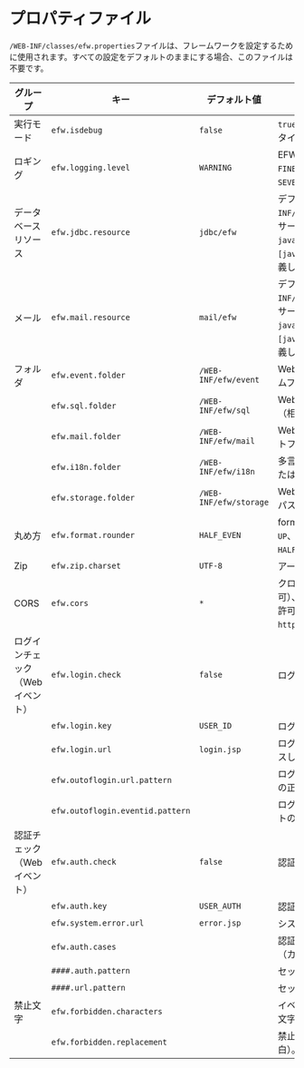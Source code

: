 # プロパティファイル

`/WEB-INF/classes/efw.properties`ファイルは、フレームワークを設定するために使用されます。すべての設定をデフォルトのままにする場合、このファイルは不要です。

| グループ | キー | デフォルト値 | 説明 |
|---|---|---|---|
| 実行モード | `efw.isdebug` | `false` | `true`の場合、プログラムの変更はリアルタイムでメモリにロードされます。 |
| ロギング | `efw.logging.level` | `WARNING` | EFWログ出力レベル：`ALL`、`FINEST`、`FINER`、`FINE`、`CONFIG`、`INFO`、`WARNING`、`SEVERE`、`OFF` |
| データベースリソース | `efw.jdbc.resource` | `jdbc/efw` | デフォルトのJDBCリソース名（`/META-INF/context.xml`で定義）。Tomcat以外のサーバーでは、JNDI（例：`java:xxx/yyy/zzz`または`[java:comp/env/]jdbc/efw`）を介して定義します。 |
| メール | `efw.mail.resource` | `mail/efw` | デフォルトのメールリソース名（`/META-INF/context.xml`で定義）。Tomcat以外のサーバーでは、JNDI（例：`java:xxx/yyy/zzz`または`[java:comp/env/]mail/efw`）を介して定義します。 |
| フォルダ | `efw.event.folder` | `/WEB-INF/efw/event` | Webアプリケーションイベントプログラムフォルダ（相対パスまたは絶対パス）。 |
|  | `efw.sql.folder` | `/WEB-INF/efw/sql` | Webアプリケーション外部SQLフォルダ（相対パスまたは絶対パス）。 |
|  | `efw.mail.folder` | `/WEB-INF/efw/mail` | Webアプリケーションメールテンプレートフォルダ（相対パスまたは絶対パス）。 |
|  | `efw.i18n.folder` | `/WEB-INF/efw/i18n` | 多言語プロパティフォルダ（相対パスまたは絶対パス）。 |
|  | `efw.storage.folder` | `/WEB-INF/efw/storage` | WebアプリケーションI/Oフォルダ（相対パスまたは絶対パス）。 |
| 丸め方 | `efw.format.rounder` | `HALF_EVEN` | formatメソッドのデフォルトの丸め方：`UP`、`DOWN`、`CEILING`、`FLOOR`、`HALF_UP`、`HALF_DOWN`、`HALF_EVEN` |
| Zip | `efw.zip.charset` | `UTF-8` | アーカイブと抽出の文字セット。 |
| CORS | `efw.cors` | `*` | クロスドメイン通信設定：`*`（すべて許可）、`null`（すべて拒否）、または特定の許可（例：`http://0.0.0.0:8080,http://9.9.9.9`）。 |
| ログインチェック（Webイベント） | `efw.login.check` | `false` | ログインチェックの有効/無効。 |
|  | `efw.login.key` | `USER_ID` | ログインチェックのセッションキー。 |
|  | `efw.login.url` | `login.jsp` | ログインページURL（未ログインでアクセスした場合に表示）。 |
|  | `efw.outoflogin.url.pattern` |  | ログインチェックから除外されるページの正規表現。 |
|  | `efw.outoflogin.eventid.pattern` |  | ログインチェックから除外されるイベントの正規表現。 |
| 認証チェック（Webイベント） | `efw.auth.check` | `false` | 認証チェックの有効/無効。 |
|  | `efw.auth.key` | `USER_AUTH` | 認証チェックのセッションキー。 |
|  | `efw.system.error.url` | `error.jsp` | システムエラーページURL。 |
|  | `efw.auth.cases` |  | 認証/ページセットを定義する認証ケース（カンマ区切り）。 |
|  | `####.auth.pattern` |  | セット内の認証の正規表現。 |
|  | `####.url.pattern` |  | セット内のページの正規表現。 |
| 禁止文字 | `efw.forbidden.characters` |  | イベントJSパラメータで禁止されている文字。 |
|  | `efw.forbidden.replacement` |  | 禁止文字の置換文字（削除する場合は空白）。 |